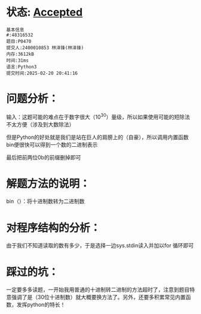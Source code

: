 # 状态: [Accepted](http://dsbpython.openjudge.cn/dspythonbook/solution/48316532/)

```
基本信息
#:48316532
题目:P0470
提交人:2400010853 林泽锋(林泽锋)
内存:3612kB
时间:31ms
语言:Python3
提交时间:2025-02-20 20:41:16
```

# 问题分析：

输入：这题可能的难点在于数字很大（$10^{30}$）量级，所以如果使用可能的短除法不太方便（涉及到大数除法）

但是Python的好处就是我们是站在巨人的肩膀上的（自豪），所以调用内置函数bin便很快可以得到一个数的二进制表示

最后把前两位0b的前缀删掉即可

# 解题方法的说明：

bin（）：将十进制数转为二进制数

# 对程序结构的分析：

由于我们不知道读取的数有多少，于是选择一边sys.stdin读入并加以for 循环即可

# 踩过的坑：

一定要多多读题，一开始我用普通的十进制转二进制的方法超时了，注意到题目特意强调了是（30位十进制数）就大概要换方法了。另外，还要多积累常见内置函数，发挥python的特长！
